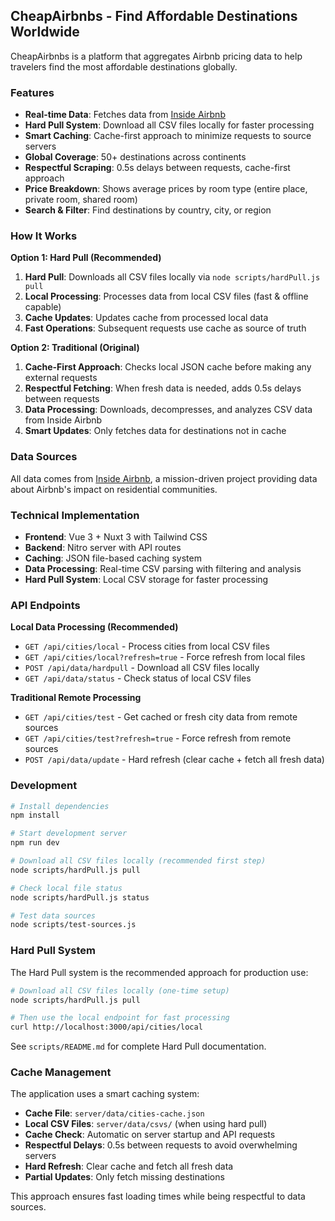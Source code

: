 ## CheapAirbnbs - Find Affordable Destinations Worldwide

CheapAirbnbs is a platform that aggregates Airbnb pricing data to help travelers find the most affordable destinations globally.

### Features

- **Real-time Data**: Fetches data from [Inside Airbnb](https://insideairbnb.com/get-the-data/)
- **Hard Pull System**: Download all CSV files locally for faster processing
- **Smart Caching**: Cache-first approach to minimize requests to source servers
- **Global Coverage**: 50+ destinations across continents
- **Respectful Scraping**: 0.5s delays between requests, cache-first approach
- **Price Breakdown**: Shows average prices by room type (entire place, private room, shared room)
- **Search & Filter**: Find destinations by country, city, or region

### How It Works

**Option 1: Hard Pull (Recommended)**

1. **Hard Pull**: Downloads all CSV files locally via `node scripts/hardPull.js pull`
2. **Local Processing**: Processes data from local CSV files (fast & offline capable)
3. **Cache Updates**: Updates cache from processed local data
4. **Fast Operations**: Subsequent requests use cache as source of truth

**Option 2: Traditional (Original)**

1. **Cache-First Approach**: Checks local JSON cache before making any external requests
2. **Respectful Fetching**: When fresh data is needed, adds 0.5s delays between requests
3. **Data Processing**: Downloads, decompresses, and analyzes CSV data from Inside Airbnb
4. **Smart Updates**: Only fetches data for destinations not in cache

### Data Sources

All data comes from [Inside Airbnb](https://insideairbnb.com/get-the-data/), a mission-driven project providing data about Airbnb's impact on residential communities.

### Technical Implementation

- **Frontend**: Vue 3 + Nuxt 3 with Tailwind CSS
- **Backend**: Nitro server with API routes
- **Caching**: JSON file-based caching system
- **Data Processing**: Real-time CSV parsing with filtering and analysis
- **Hard Pull System**: Local CSV storage for faster processing

### API Endpoints

**Local Data Processing (Recommended)**

- `GET /api/cities/local` - Process cities from local CSV files
- `GET /api/cities/local?refresh=true` - Force refresh from local files
- `POST /api/data/hardpull` - Download all CSV files locally
- `GET /api/data/status` - Check status of local CSV files

**Traditional Remote Processing**

- `GET /api/cities/test` - Get cached or fresh city data from remote sources
- `GET /api/cities/test?refresh=true` - Force refresh from remote sources
- `POST /api/data/update` - Hard refresh (clear cache + fetch all fresh data)

### Development

```bash
# Install dependencies
npm install

# Start development server
npm run dev

# Download all CSV files locally (recommended first step)
node scripts/hardPull.js pull

# Check local file status
node scripts/hardPull.js status

# Test data sources
node scripts/test-sources.js
```

### Hard Pull System

The Hard Pull system is the recommended approach for production use:

```bash
# Download all CSV files locally (one-time setup)
node scripts/hardPull.js pull

# Then use the local endpoint for fast processing
curl http://localhost:3000/api/cities/local
```

See `scripts/README.md` for complete Hard Pull documentation.

### Cache Management

The application uses a smart caching system:

- **Cache File**: `server/data/cities-cache.json`
- **Local CSV Files**: `server/data/csvs/` (when using hard pull)
- **Cache Check**: Automatic on server startup and API requests
- **Respectful Delays**: 0.5s between requests to avoid overwhelming servers
- **Hard Refresh**: Clear cache and fetch all fresh data
- **Partial Updates**: Only fetch missing destinations

This approach ensures fast loading times while being respectful to data sources.
